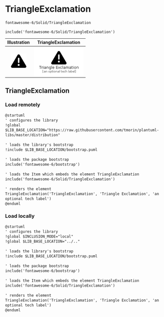 # TriangleExclamation


```text
fontawesome-6/Solid/TriangleExclamation
```

```text
include('fontawesome-6/Solid/TriangleExclamation')
```



| Illustration | TriangleExclamation |
| :---: | :---: |
| ![illustration for Illustration](../../fontawesome-6/Solid/TriangleExclamation.png) | ![illustration for TriangleExclamation](../../fontawesome-6/Solid/TriangleExclamation.Local.png) |




## TriangleExclamation

### Load remotely
```plantuml
@startuml
' configures the library
!global $LIB_BASE_LOCATION="https://raw.githubusercontent.com/tmorin/plantuml-libs/master/distribution"

' loads the library's bootstrap
!include $LIB_BASE_LOCATION/bootstrap.puml

' loads the package bootstrap
include('fontawesome-6/bootstrap')

' loads the Item which embeds the element TriangleExclamation
include('fontawesome-6/Solid/TriangleExclamation')

' renders the element
TriangleExclamation('TriangleExclamation', 'Triangle Exclamation', 'an optional tech label')
@enduml
```

### Load locally
```plantuml
@startuml
' configures the library
!global $INCLUSION_MODE="local"
!global $LIB_BASE_LOCATION="../.."

' loads the library's bootstrap
!include $LIB_BASE_LOCATION/bootstrap.puml

' loads the package bootstrap
include('fontawesome-6/bootstrap')

' loads the Item which embeds the element TriangleExclamation
include('fontawesome-6/Solid/TriangleExclamation')

' renders the element
TriangleExclamation('TriangleExclamation', 'Triangle Exclamation', 'an optional tech label')
@enduml
```

